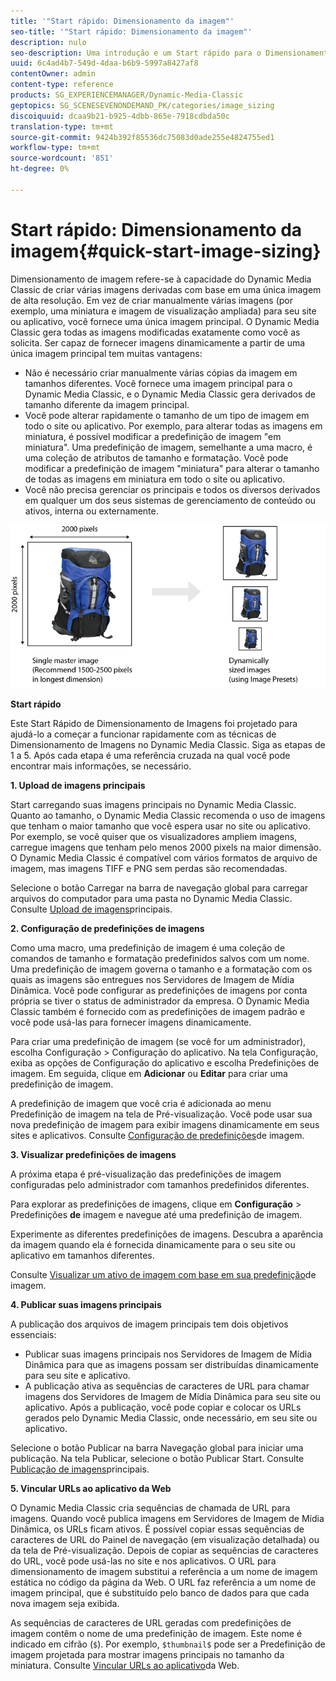 ```yaml
---
title: '"Start rápido: Dimensionamento da imagem"'
seo-title: '"Start rápido: Dimensionamento da imagem"'
description: nulo
seo-description: Uma introdução e um Start rápido para o Dimensionamento de imagens para ajudá-lo a começar a trabalhar rapidamente com as técnicas de Dimensionamento de imagens.
uuid: 6c4ad4b7-549d-4daa-b6b9-5997a8427af8
contentOwner: admin
content-type: reference
products: SG_EXPERIENCEMANAGER/Dynamic-Media-Classic
geptopics: SG_SCENESEVENONDEMAND_PK/categories/image_sizing
discoiquuid: dcaa9b21-b925-4dbb-865e-7918cdbda50c
translation-type: tm+mt
source-git-commit: 9424b392f85536dc75083d0ade255e4824755ed1
workflow-type: tm+mt
source-wordcount: '851'
ht-degree: 0%

---
```



# Start rápido: Dimensionamento da imagem{#quick-start-image-sizing}

Dimensionamento de imagem refere-se à capacidade do Dynamic Media Classic de criar várias imagens derivadas com base em uma única imagem de alta resolução. Em vez de criar manualmente várias imagens (por exemplo, uma miniatura e imagem de visualização ampliada) para seu site ou aplicativo, você fornece uma única imagem principal. O Dynamic Media Classic gera todas as imagens modificadas exatamente como você as solicita. Ser capaz de fornecer imagens dinamicamente a partir de uma única imagem principal tem muitas vantagens:

* Não é necessário criar manualmente várias cópias da imagem em tamanhos diferentes. Você fornece uma imagem principal para o Dynamic Media Classic, e o Dynamic Media Classic gera derivados de tamanho diferente da imagem principal.
* Você pode alterar rapidamente o tamanho de um tipo de imagem em todo o site ou aplicativo. Por exemplo, para alterar todas as imagens em miniatura, é possível modificar a predefinição de imagem &quot;em miniatura&quot;. Uma predefinição de imagem, semelhante a uma macro, é uma coleção de atributos de tamanho e formatação. Você pode modificar a predefinição de imagem &quot;miniatura&quot; para alterar o tamanho de todas as imagens em miniatura em todo o site ou aplicativo.
* Você não precisa gerenciar os principais e todos os diversos derivados em qualquer um dos seus sistemas de gerenciamento de conteúdo ou ativos, interna ou externamente.

![É possível criar várias imagens derivadas em tamanhos diferentes do mesmo arquivo principal de alta resolução.](/help/assets/is_derivative_sizes_popup.png)

**Start rápido**

Este Start Rápido de Dimensionamento de Imagens foi projetado para ajudá-lo a começar a funcionar rapidamente com as técnicas de Dimensionamento de Imagens no Dynamic Media Classic. Siga as etapas de 1 a 5. Após cada etapa é uma referência cruzada na qual você pode encontrar mais informações, se necessário.

**1. Upload de imagens principais**

Start carregando suas imagens principais no Dynamic Media Classic. Quanto ao tamanho, o Dynamic Media Classic recomenda o uso de imagens que tenham o maior tamanho que você espera usar no site ou aplicativo. Por exemplo, se você quiser que os visualizadores ampliem imagens, carregue imagens que tenham pelo menos 2000 pixels na maior dimensão. O Dynamic Media Classic é compatível com vários formatos de arquivo de imagem, mas imagens TIFF e PNG sem perdas são recomendadas.

Selecione o botão Carregar na barra de navegação global para carregar arquivos do computador para uma pasta no Dynamic Media Classic. Consulte [Upload de imagens](uploading-master-images.md#uploading_master_images)principais.

**2. Configuração de predefinições de imagens**

Como uma macro, uma predefinição de imagem é uma coleção de comandos de tamanho e formatação predefinidos salvos com um nome. Uma predefinição de imagem governa o tamanho e a formatação com os quais as imagens são entregues nos Servidores de Imagem de Mídia Dinâmica. Você pode configurar as predefinições de imagens por conta própria se tiver o status de administrador da empresa. O Dynamic Media Classic também é fornecido com as predefinições de imagem padrão e você pode usá-las para fornecer imagens dinamicamente.

Para criar uma predefinição de imagem (se você for um administrador), escolha Configuração > Configuração do aplicativo. Na tela Configuração, exiba as opções de Configuração do aplicativo e escolha Predefinições de imagem. Em seguida, clique em **Adicionar** ou **Editar** para criar uma predefinição de imagem.

A predefinição de imagem que você cria é adicionada ao menu Predefinição de imagem na tela de Pré-visualização. Você pode usar sua nova predefinição de imagem para exibir imagens dinamicamente em seus sites e aplicativos. Consulte [Configuração de predefinições](setting-image-presets.md#setting_up_image_presets)de imagem.

**3. Visualizar predefinições de imagens**

A próxima etapa é pré-visualização das predefinições de imagem configuradas pelo administrador com tamanhos predefinidos diferentes.

Para explorar as predefinições de imagens, clique em **Configuração** > Predefinições **de** imagem e navegue até uma predefinição de imagem.

Experimente as diferentes predefinições de imagens. Descubra a aparência da imagem quando ela é fornecida dinamicamente para o seu site ou aplicativo em tamanhos diferentes.

Consulte [Visualizar um ativo de imagem com base em sua predefinição](previewing-asset.md#previewing_an_image_asset_based_on_its_image_preset)de imagem.

**4. Publicar suas imagens principais**

A publicação dos arquivos de imagem principais tem dois objetivos essenciais:

* Publicar suas imagens principais nos Servidores de Imagem de Mídia Dinâmica para que as imagens possam ser distribuídas dinamicamente para seu site e aplicativo.
* A publicação ativa as sequências de caracteres de URL para chamar imagens dos Servidores de Imagem de Mídia Dinâmica para seu site ou aplicativo. Após a publicação, você pode copiar e colocar os URLs gerados pelo Dynamic Media Classic, onde necessário, em seu site ou aplicativo.

Selecione o botão Publicar na barra Navegação global para iniciar uma publicação. Na tela Publicar, selecione o botão Publicar Start. Consulte [Publicação de imagens](publishing-master-images.md#publishing_master_images)principais.

**5. Vincular URLs ao aplicativo da Web**

O Dynamic Media Classic cria sequências de chamada de URL para imagens. Quando você publica imagens em Servidores de Imagem de Mídia Dinâmica, os URLs ficam ativos. É possível copiar essas sequências de caracteres de URL do Painel de navegação (em visualização detalhada) ou da tela de Pré-visualização. Depois de copiar as sequências de caracteres do URL, você pode usá-las no site e nos aplicativos. O URL para dimensionamento de imagem substitui a referência a um nome de imagem estática no código da página da Web. O URL faz referência a um nome de imagem principal, que é substituído pelo banco de dados para que cada nova imagem seja exibida.

As sequências de caracteres de URL geradas com predefinições de imagem contêm o nome de uma predefinição de imagem. Este nome é indicado em cifrão (`$`). Por exemplo, `$thumbnail$` pode ser a Predefinição de imagem projetada para mostrar imagens principais no tamanho da miniatura. Consulte [Vincular URLs ao aplicativo](linking-urls-web-application.md#linking_urls_to_your_web_application)da Web.
